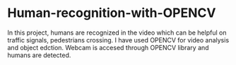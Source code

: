 # Human-recognition-with-OPENCV
In this project, humans are recognized in the video which can be helpful on traffic signals, pedestrians crossing.
I have used OPENCV for video analysis and object edction.
Webcam is accesed through OPENCV library and humans are detected.

